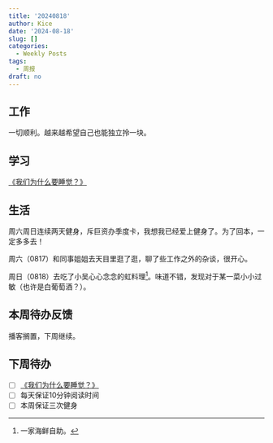 ```yaml
---
title: '20240818'
author: Kice
date: '2024-08-18'
slug: []
categories:
  - Weekly Posts
tags:
  - 周报
draft: no
---
```


## 工作

一切顺利。越来越希望自己也能独立拎一块。

## 学习

 [《我们为什么要睡觉？》](https://book.douban.com/subject/35332778/)

## 生活

周六周日连续两天健身，斥巨资办季度卡，我想我已经爱上健身了。为了回本，一定多多去！

周六（0817）和同事姐姐去天目里逛了逛，聊了些工作之外的杂谈，很开心。

周日（0818）去吃了小吴心心念念的虹料理[^1]。味道不错，发现对于某一菜小小过敏（也许是白葡萄酒？）。

## 本周待办反馈

播客搁置，下周继续。

## 下周待办

- [ ] [《我们为什么要睡觉？》](https://book.douban.com/subject/35332778/)
- [ ] 每天保证10分钟阅读时间
- [ ] 本周保证三次健身
[^1]:一家海鲜自助。
